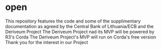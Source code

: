 # open
This repository features the code and some of the supplimentary documentation as agreed by the Central Bank of Lithuania/ECB and the Deriveum Project 
The Deriveum Project nad its MVP will be powered by R3's Corda 
The Deriveum Project's MVP will run on Corda's free version
Thank you for the interest in our Project 

